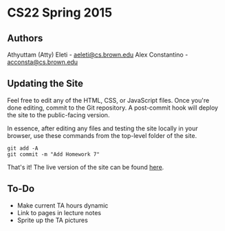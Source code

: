 # CS22 Spring 2015

## Authors

Athyuttam (Atty) Eleti - [aeleti@cs.brown.edu](mailto:aeleti@cs.brown.edu)
Alex Constantino - [acconsta@cs.brown.edu](mailto:acconsta@cs.brown.edu)

## Updating the Site

Feel free to edit any of the HTML, CSS, or JavaScript files. Once you're done editing, commit to the Git repository. A post-commit hook will deploy the site to the public-facing version.

In essence, after editing any files and testing the site locally in your browser, use these commands from the top-level folder of the site.

```
git add -A
git commit -m "Add Homework 7"
```

That's it! The live version of the site can be found [here](http://cs.brown.edu/courses/csci0220/).

## To-Do

- Make current TA hours dynamic
- Link to pages in lecture notes
- Sprite up the TA pictures